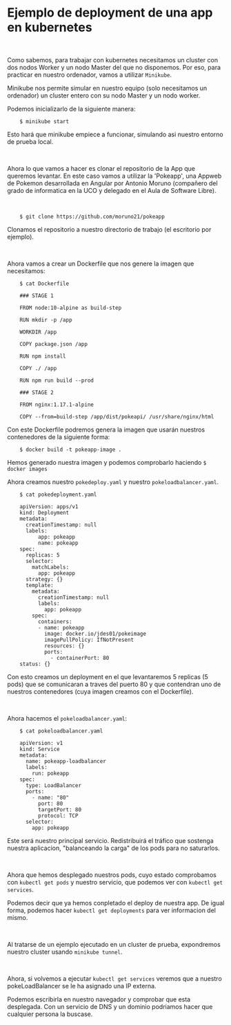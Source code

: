 # Ejemplo de deployment de una app en kubernetes

<br>

Como sabemos, para trabajar con kubernetes necesitamos un cluster con dos nodos Worker y un nodo Master del que no disponemos.
Por eso, para practicar en nuestro ordenador, vamos a utilizar `Minikube`.

Minikube nos permite simular en nuestro equipo (solo necesitamos un ordenador) un cluster entero con su nodo Master y un nodo worker.

Podemos inicializarlo de la siguiente manera:

```
    $ minikube start
```

Esto hará que minikube empiece a funcionar, simulando asi nuestro entorno de prueba local.

<br>

Ahora lo que vamos a hacer es clonar el repositorio de la App que queremos levantar.
En este caso vamos a utilizar la 'Pokeapp', una Appweb de Pokemon desarrollada en Angular por Antonio Moruno (compañero del grado de informatica en la UCO y delegado en el Aula de Software Libre).

<br>

```
    $ git clone https://github.com/moruno21/pokeapp
```

Clonamos el repositorio a nuestro directorio de trabajo (el escritorio por ejemplo).

<br>

Ahora vamos a crear un Dockerfile que nos genere la imagen que necesitamos:

```
    $ cat Dockerfile

    ### STAGE 1

    FROM node:10-alpine as build-step

    RUN mkdir -p /app

    WORKDIR /app

    COPY package.json /app

    RUN npm install

    COPY ./ /app

    RUN npm run build --prod

    ### STAGE 2

    FROM nginx:1.17.1-alpine

    COPY --from=build-step /app/dist/pokeapi/ /usr/share/nginx/html
```

Con este Dockerfile podremos genera la imagen que usarán nuestros contenedores de la siguiente forma:

```
    $ docker build -t pokeapp-image .
```

Hemos generado nuestra imagen y podemos comprobarlo haciendo `$ docker images`

Ahora creamos nuestro `pokedeploy.yaml` y nuestro `pokeloadbalancer.yaml`.

```
    $ cat pokedeployment.yaml

    apiVersion: apps/v1
    kind: Deployment
    metadata:
      creationTimestamp: null
      labels:
          app: pokeapp
          name: pokeapp
    spec:
      replicas: 5
      selector:
        matchLabels:
          app: pokeapp
      strategy: {}
      template:
        metadata:
          creationTimestamp: null
          labels:
            app: pokeapp
        spec:
          containers:
          - name: pokeapp
            image: docker.io/jdes01/pokeimage
            imagePullPolicy: IfNotPresent
            resources: {}
            ports:
              - containerPort: 80
    status: {}
```

Con esto creamos un deployment en el que levantaremos 5 replicas (5 pods) que se comunicaran a traves del puerto 80 y que contendran uno de nuestros contenedores (cuya imagen creamos con el Dockerfile).

<br>

Ahora hacemos el `pokeloadbalancer.yaml`:

```
    $ cat pokeloadbalancer.yaml

    apiVersion: v1
    kind: Service
    metadata:
      name: pokeapp-loadbalancer
      labels:
        run: pokeapp
    spec:
      type: LoadBalancer
      ports:
        - name: "80"
          port: 80
          targetPort: 80
          protocol: TCP
      selector:
        app: pokeapp
```

Este será nuestro principal servicio. Redistribuirá el tráfico que sostenga nuestra aplicacion, "balanceando la carga" de los pods para no saturarlos.

<br>

Ahora que hemos desplegado nuestros pods, cuyo estado comprobamos con `kubectl get pods` y nuestro servicio, que podemos ver con `kubectl get services`.

Podemos decir que ya hemos conpletado el deploy de nuestra app. De igual forma, podemos hacer `kubectl get deployments` para ver informacion del mismo.

<br>

Al tratarse de un ejemplo ejecutado en un cluster de prueba, expondremos nuestro cluster usando `minikube tunnel`.

<br>

Ahora, si volvemos a ejecutar `kubectl get services` veremos que a nuestro pokeLoadBalancer se le ha asignado una IP externa.

Podemos escribirla en nuestro navegador y comprobar que esta desplegada.
Con un servicio de DNS y un dominio podriamos hacer que cualquier persona la buscase.
